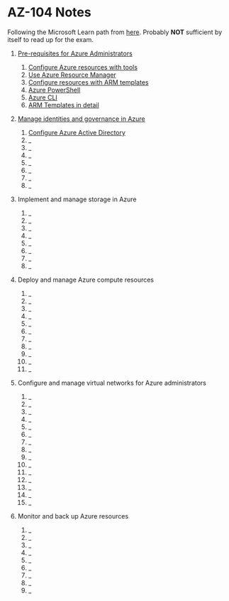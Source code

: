 # AZ-104 Notes

Following the Microsoft Learn path from [here](https://docs.microsoft.com/en-us/certifications/exams/az-104). Probably **NOT** sufficient by itself to read up for the exam.

1. [Pre-requisites for Azure Administrators](./1-6%20Prerequisites%20for%20Azure%20administrators/)
    1. [Configure Azure resources with tools](./1%20Prerequisites%20for%20Azure%20administrators/1%20Configure%20Azure%20resources%20with%20tools.md)
    1. [Use Azure Resource Manager](./1%20Prerequisites%20for%20Azure%20administrators/2%20Use%20Azure%20Resource%20Manager.md)
    1. [Configure resources with ARM templates](./1%20Prerequisites%20for%20Azure%20administrators/3%20Configure%20resources%20with%20ARM%20templates.md)
    1. [Azure PowerShell](./1%20Prerequisites%20for%20Azure%20administrators/4%20Azure%20PowerShell.md)
    1. [Azure CLI](./1%20Prerequisites%20for%20Azure%20administrators/5%20Azure%20CLI.md)
    1. [ARM Templates in detail](./1%20Prerequisites%20for%20Azure%20administrators/6%20Deploy%20Azure%20infrastructure%20by%20using%20JSON%20ARM%20templates.md)

1. [Manage identities and governance in Azure](./2%20Manage%20identities%20and%20governance%20in%20Azure/)
    1. [Configure Azure Active Directory](./2%20Manage%20identities%20and%20governance%20in%20Azure/1%20Configure%20Azure%20Active%20Directory.md)
    1. _
    1. _
    1. _
    1. _
    1. _
    1. _
    1. _

1. Implement and manage storage in Azure
    1. _
    1. _
    1. _
    1. _
    1. _
    1. _
    1. _
    1. _

1. Deploy and manage Azure compute resources
    1. _
    1. _
    1. _
    1. _
    1. _
    1. _
    1. _
    1. _
    1. _
    1. _
    1. _

1. Configure and manage virtual networks for Azure administrators
    1. _
    1. _
    1. _
    1. _
    1. _
    1. _
    1. _
    1. _
    1. _
    1. _
    1. _
    1. _
    1. _
    1. _
    1. _

1. Monitor and back up Azure resources
    1. _
    1. _
    1. _
    1. _
    1. _
    1. _
    1. _
    1. _
    1. _
